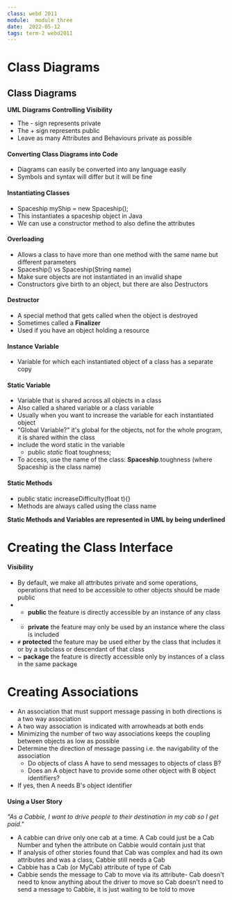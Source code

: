 ```yaml
---
class: webd 2011
module:  module three
date:  2022-05-12
tags: term-2 webd2011 
---
```


# Class Diagrams

## Class Diagrams
**UML Diagrams Controlling Visibility**
- The - sign represents private
- The + sign represents public
- Leave as many Attributes and Behaviours private as possible

#### Converting Class Diagrams into Code
- Diagrams can easily be converted into any language easily
- Symbols and syntax will differ but it will be fine

#### Instantiating Classes
- Spaceship myShip = new Spaceship();
- This instantiates a spaceship object in Java
- We can use a constructor method to also define the attributes

#### Overloading
- Allows a class to have more than one method with the same name but different parameters
- Spaceship() vs Spaceship(String name)
- Make sure objects are not instantiated in an invalid shape
- Constructors give birth to an object, but there are also Destructors

#### Destructor
- A special method that gets called when the object is destroyed
- Sometimes called a **Finalizer**
- Used if you have an object holding a resource

#### Instance Variable
- Variable for which each instantiated object of a class has a separate copy

#### Static Variable
- Variable that is shared across all objects in a class
- Also called a shared variable or a class variable
- Usually when you want to increase the variable for each instantiated object
- "Global Variable?" it's global for the objects, not for the whole program, it is shared within the class
- include the word static in the variable
	- public *static* float toughness;
- To access, use the name of the class: **Spaceship**.toughness (where Spaceship is the class name)

#### Static Methods
- public static increaseDifficulty(float t){}
- Methods are always called using the class name

**Static Methods and Variables are represented in UML by being underlined**

# Creating the Class Interface

#### Visibility
- By default, we make all attributes private and some operations, operations that need to be accessible to other objects should be made public
- + **public** the feature is directly accessible by an instance of any class
- - **private** the feature may only be used by an instance where the class is included
- `#` **protected** the feature may be used either by the class that includes it or by a subclass or descendant of that class
- ~ **package** the feature is directly accessible only by instances of a class in the same package

# Creating Associations
- An association that must support message passing in both directions is a two way association
- A two way association is indicated with arrowheads at both ends
- Minimizing the number of two way associations keeps the coupling between objects as low as possible
- Determine the direction of message passing i.e. the navigability of the association
	- Do objects of class A have to send messages to objects of class B?
	- Does an A object have to provide some other object with B object identifiers?
- If yes, then A needs B's object identifier

#### Using a User Story
*"As a Cabbie, I want to drive people to their destination in my cab so I get paid."*

- A cabbie can drive only one cab at a time. A Cab could just be a Cab Number and tyhen the attribute on Cabbie would contain just that
- If analysis of other stories found that Cab was complex and had its own attributes and was a class, Cabbie still needs a Cab
- Cabbie has a Cab (or MyCab) attribute of type of Cab
- Cabbie sends the message to Cab to move via its attribute- Cab doesn't need to know anything about the driver to move so Cab doesn't need to send a message to Cabbie, it is just waiting to be told to move